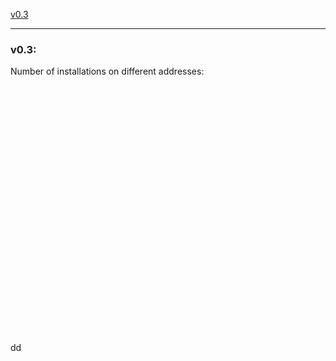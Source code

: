 <a href="#v03" title="GClh II Version 0.3 (05.02.2017-24.02.2017)">v0.3</a> &nbsp; 

---
### v0.3:
Number of installations on different addresses:
<br>
<br>
<br>
<br>
<br>
<br>
<br>
<br>
<br>
<br>
<br>
<br>
<br>
<br>
<br>
<br>
<br>
<br>
<br>
<br>
<br>
<br>
<br>
<br>
<br>
<br>
dd
